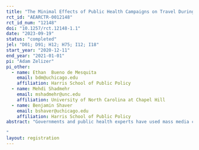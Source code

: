 ```yaml
---
title: "The Minimal Effects of Public Health Campaigns on Travel During the COVID-19 Pandemic"
rct_id: "AEARCTR-0012148"
rct_id_num: "12148"
doi: "10.1257/rct.12148-1.1"
date: "2023-09-19"
status: "completed"
jel: "D01; D91; H12; H75; I12; I18"
start_year: "2020-12-11"
end_year: "2021-01-01"
pi: "Adam Zelizer"
pi_other:
  - name: Ethan  Bueno de Mesquita
    email: bdm@uchicago.edu
    affiliation: Harris School of Public Policy
  - name: Mehdi Shadmehr
    email: mshadmehr@unc.edu
    affiliation: University of North Carolina at Chapel Hill
  - name: Benjamin Shaver
    email: bshaver@uchicago.edu
    affiliation: Harris School of Public Policy
abstract: "Governments and public health experts have used mass media campaigns to limit the spread of COVID-19 by encouraging social distancing. This paper explores the effectiveness of a health campaign via a large-scale field experiment conducted in Cook County, Illinois. In December 2020, approximately 125,000 households were sent mail from the University of Chicago Medicine encouraging social distancing during the holiday season. Within targeted geographies, we varied both the dosage of treatments as well as publicity --- whether recipients were informed that their neighbors also received the messages --- to highlight the strategic considerations underlying social distancing. We find minimal effects of the campaign on travel during the holidays and on other social distancing behavior. We consider our results in light of a similar intervention reported in Breza et al (2021) and conclude that travel was unlikely to be influenced by messages from public health experts prior to the 2020 holiday season.
"
layout: registration
---
```


